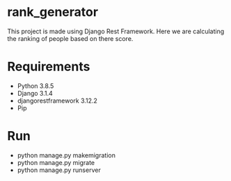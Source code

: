 # rank_generator
This project is made using Django Rest Framework.
Here we are calculating the ranking of people based on there score.

# Requirements
-  Python 3.8.5
-  Django 3.1.4
-  djangorestframework 3.12.2
-  Pip

# Run
-  python manage.py makemigration
-  python manage.py migrate
-  python manage.py runserver
